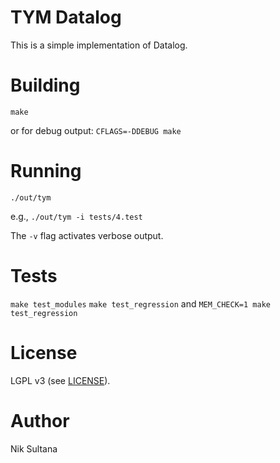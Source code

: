 # TYM Datalog
This is a simple implementation of Datalog.

# Building
`make`

or for debug output: `CFLAGS=-DDEBUG make`

# Running
`./out/tym`

e.g., `./out/tym -i tests/4.test`

The `-v` flag activates verbose output.

# Tests
`make test_modules`
`make test_regression` and `MEM_CHECK=1 make test_regression`

# License
LGPL v3 (see [LICENSE](LICENSE)).

# Author
Nik Sultana
